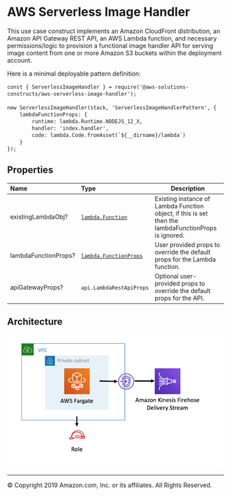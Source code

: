 # AWS Serverless Image Handler

This use case construct implements an Amazon CloudFront distribution, an Amazon API Gateway REST API, an AWS Lambda
function, and necessary permissions/logic to provision a functional image handler API for serving image content from 
one or more Amazon S3 buckets within the deployment account.

Here is a minimal deployable pattern definition:

```
const { ServerlessImageHandler } = require('@aws-solutions-constructs/aws-serverless-image-handler');

new ServerlessImageHandler(stack, 'ServerlessImageHandlerPattern', {
    lambdaFunctionProps: {
        runtime: lambda.Runtime.NODEJS_12_X,
        handler: 'index.handler',
        code: lambda.Code.fromAsset(`${__dirname}/lambda`)
    }
});

```

## Properties

| **Name**     | **Type**        | **Description** |
|:-------------|:----------------|-----------------|
|existingLambdaObj?|[`lambda.Function`](https://docs.aws.amazon.com/cdk/api/latest/docs/@aws-cdk_aws-lambda.Function.html)|Existing instance of Lambda Function object, if this is set then the lambdaFunctionProps is ignored.|
|lambdaFunctionProps?|[`lambda.FunctionProps`](https://docs.aws.amazon.com/cdk/api/latest/docs/@aws-cdk_aws-lambda.FunctionProps.html)|User provided props to override the default props for the Lambda function.|
|apiGatewayProps?|`api.LambdaRestApiProps`|Optional user-provided props to override the default props for the API.|

## Architecture
![Architecture Diagram](architecture.png)

***
&copy; Copyright 2019 Amazon.com, Inc. or its affiliates. All Rights Reserved.